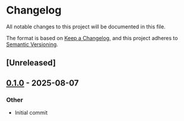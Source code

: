 # Changelog

All notable changes to this project will be documented in this file.

The format is based on [Keep a Changelog](https://keepachangelog.com/en/1.0.0/),
and this project adheres to [Semantic Versioning](https://semver.org/spec/v2.0.0.html).

## [Unreleased]

## [0.1.0](https://github.com/JadedBlueEyes/safebrowsing-rs/releases/tag/safebrowsing-v0.1.0) - 2025-08-07

### Other

- Initial commit
